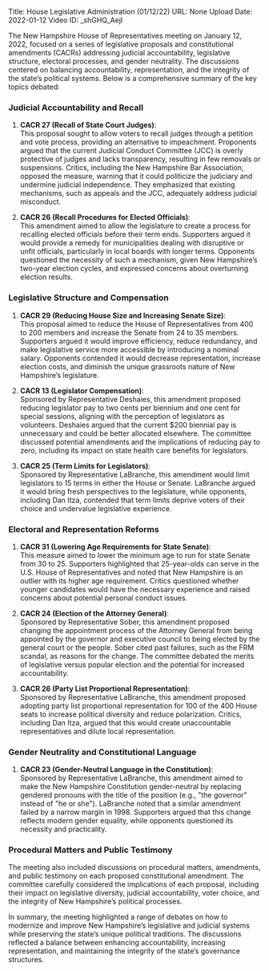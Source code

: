 Title: House Legislative Administration (01/12/22)
URL: None
Upload Date: 2022-01-12
Video ID: _shGHQ_AejI

The New Hampshire House of Representatives meeting on January 12, 2022, focused on a series of legislative proposals and constitutional amendments (CACRs) addressing judicial accountability, legislative structure, electoral processes, and gender neutrality. The discussions centered on balancing accountability, representation, and the integrity of the state’s political systems. Below is a comprehensive summary of the key topics debated:

### Judicial Accountability and Recall
1. **CACR 27 (Recall of State Court Judges)**:  
   This proposal sought to allow voters to recall judges through a petition and vote process, providing an alternative to impeachment. Proponents argued that the current Judicial Conduct Committee (JCC) is overly protective of judges and lacks transparency, resulting in few removals or suspensions. Critics, including the New Hampshire Bar Association, opposed the measure, warning that it could politicize the judiciary and undermine judicial independence. They emphasized that existing mechanisms, such as appeals and the JCC, adequately address judicial misconduct.

2. **CACR 26 (Recall Procedures for Elected Officials)**:  
   This amendment aimed to allow the legislature to create a process for recalling elected officials before their term ends. Supporters argued it would provide a remedy for municipalities dealing with disruptive or unfit officials, particularly in local boards with longer terms. Opponents questioned the necessity of such a mechanism, given New Hampshire’s two-year election cycles, and expressed concerns about overturning election results.

### Legislative Structure and Compensation
1. **CACR 29 (Reducing House Size and Increasing Senate Size)**:  
   This proposal aimed to reduce the House of Representatives from 400 to 200 members and increase the Senate from 24 to 35 members. Supporters argued it would improve efficiency, reduce redundancy, and make legislative service more accessible by introducing a nominal salary. Opponents contended it would decrease representation, increase election costs, and diminish the unique grassroots nature of New Hampshire’s legislature.

2. **CACR 13 (Legislator Compensation)**:  
   Sponsored by Representative Deshaies, this amendment proposed reducing legislator pay to two cents per biennium and one cent for special sessions, aligning with the perception of legislators as volunteers. Deshaies argued that the current $200 biennial pay is unnecessary and could be better allocated elsewhere. The committee discussed potential amendments and the implications of reducing pay to zero, including its impact on state health care benefits for legislators.

3. **CACR 25 (Term Limits for Legislators)**:  
   Sponsored by Representative LaBranche, this amendment would limit legislators to 15 terms in either the House or Senate. LaBranche argued it would bring fresh perspectives to the legislature, while opponents, including Dan Itza, contended that term limits deprive voters of their choice and undervalue legislative experience.

### Electoral and Representation Reforms
1. **CACR 31 (Lowering Age Requirements for State Senate)**:  
   This measure aimed to lower the minimum age to run for state Senate from 30 to 25. Supporters highlighted that 25-year-olds can serve in the U.S. House of Representatives and noted that New Hampshire is an outlier with its higher age requirement. Critics questioned whether younger candidates would have the necessary experience and raised concerns about potential personal conduct issues.

2. **CACR 24 (Election of the Attorney General)**:  
   Sponsored by Representative Sober, this amendment proposed changing the appointment process of the Attorney General from being appointed by the governor and executive council to being elected by the general court or the people. Sober cited past failures, such as the FRM scandal, as reasons for the change. The committee debated the merits of legislative versus popular election and the potential for increased accountability.

3. **CACR 26 (Party List Proportional Representation)**:  
   Sponsored by Representative LaBranche, this amendment proposed adopting party list proportional representation for 100 of the 400 House seats to increase political diversity and reduce polarization. Critics, including Dan Itza, argued that this would create unaccountable representatives and dilute local representation.

### Gender Neutrality and Constitutional Language
1. **CACR 23 (Gender-Neutral Language in the Constitution)**:  
   Sponsored by Representative LaBranche, this amendment aimed to make the New Hampshire Constitution gender-neutral by replacing gendered pronouns with the title of the position (e.g., "the governor" instead of "he or she"). LaBranche noted that a similar amendment failed by a narrow margin in 1998. Supporters argued that this change reflects modern gender equality, while opponents questioned its necessity and practicality.

### Procedural Matters and Public Testimony
The meeting also included discussions on procedural matters, amendments, and public testimony on each proposed constitutional amendment. The committee carefully considered the implications of each proposal, including their impact on legislative diversity, judicial accountability, voter choice, and the integrity of New Hampshire’s political processes.

In summary, the meeting highlighted a range of debates on how to modernize and improve New Hampshire’s legislative and judicial systems while preserving the state’s unique political traditions. The discussions reflected a balance between enhancing accountability, increasing representation, and maintaining the integrity of the state’s governance structures.